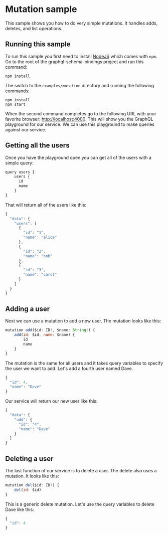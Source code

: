 # Mutation sample

This sample shows you how to do very simple mutations.  It handles adds, deletes, and list operations.

## Running this sample

To run this sample you first need to install [NodeJS](https://nodejs.org/en/download/) which comes with `npm`.  Go to the root of the graphql-schema-bindings project and run this command:

```
npm install
```

The switch to the `examples/mutation` directory and running the following commands:

```
npm install
npm start
```

When the second command completes go to the following URL with your favorite browser:  [http://localhost:4000](http://localhost:4000).  This will show you the GraphQL playground for our service.  We can use this playground to make queries against our service.

## Getting all the users

Once you have the playground open you can get all of the users with a simple query:

```javascript
query users {
  	users {
      id
      name
    }
}
```

That will return all of the users like this:

```javascript
{
  "data": {
    "users": [
      {
        "id": "1",
        "name": "alice"
      },
      {
        "id": "2",
        "name": "bob"
      },
      {
        "id": "3",
        "name": "carol"
      }
    ]
  }
}
```

## Adding a user

Next we can use a mutation to add a new user.  The mutation looks like this:

```javascript
mutation add($id: ID!, $name: String!) {
  	add(id: $id, name: $name) {
    	id
    	name
    }
}
```

The mutation is the same for all users and it takes query variables to specify the user we want to add.  Let's add a fourth user named Dave.

```javascript
{
  "id": 4,
  "name": "Dave"
}
```

Our service will return our new user like this:

```javascript
{
  "data": {
    "add": {
      "id": "4",
      "name": "Dave"
    }
  }
}
```

## Deleting a user

The last function of our service is to delete a user.  The delete also uses a mutation.  It looks like this:

```javascript
mutation del($id: ID!) {
  	del(id: $id)
}
```

This is a generic delete mutation.  Let's use the query variables to delete Dave like this:

```javascript
{
  "id": 4
}
```